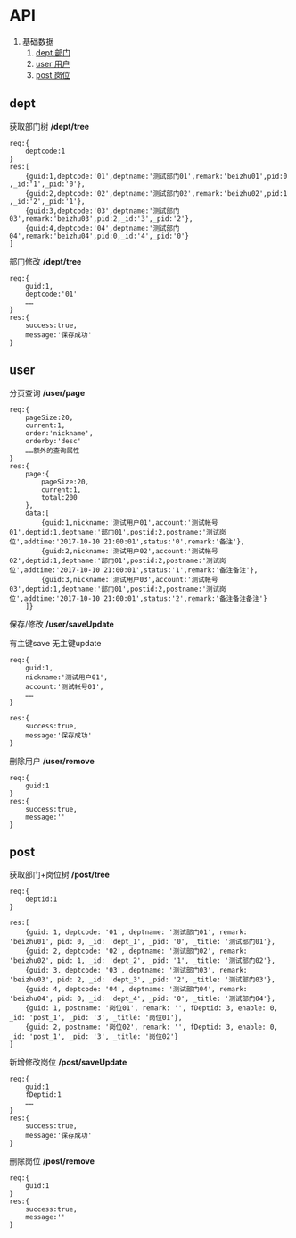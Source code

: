# API
1. 基础数据
    1. [dept 部门](#dept)
    2. [user 用户](#user)
    3. [post 岗位](#post)


##  <span id='dept'>dept</span>
获取部门树 **/dept/tree**

```
req:{
    deptcode:1
}
res:[
    {guid:1,deptcode:'01',deptname:'测试部门01',remark:'beizhu01',pid:0 ,_id:'1',_pid:'0'},
    {guid:2,deptcode:'02',deptname:'测试部门02',remark:'beizhu02',pid:1 ,_id:'2',_pid:'1'},
    {guid:3,deptcode:'03',deptname:'测试部门03',remark:'beizhu03',pid:2,_id:'3',_pid:'2'},
    {guid:4,deptcode:'04',deptname:'测试部门04',remark:'beizhu04',pid:0,_id:'4',_pid:'0'}
]
```
部门修改 **/dept/tree**
```
req:{
    guid:1,
    deptcode:'01'
    ……
}
res:{
    success:true,
    message:'保存成功'
}
```
## <span id='user'>user</span>
分页查询    **/user/page**

```
req:{
    pageSize:20,
    current:1,
    order:'nickname',
    orderby:'desc'
    ……额外的查询属性
}
res:{
    page:{
        pageSize:20,
        current:1,
        total:200
    },
    data:[
        {guid:1,nickname:'测试用户01',account:'测试帐号01',deptid:1,deptname:'部门01',postid:2,postname:'测试岗位',addtime:'2017-10-10 21:00:01',status:'0',remark:'备注'},
        {guid:2,nickname:'测试用户02',account:'测试帐号02',deptid:1,deptname:'部门01',postid:2,postname:'测试岗位',addtime:'2017-10-10 21:00:01',status:'1',remark:'备注备注'},
        {guid:3,nickname:'测试用户03',account:'测试帐号03',deptid:1,deptname:'部门01',postid:2,postname:'测试岗位',addtime:'2017-10-10 21:00:01',status:'2',remark:'备注备注备注'}
    ]}
```
保存/修改 **/user/saveUpdate**

有主键save 无主键update
```
req:{
    guid:1,
    nickname:'测试用户01',
    account:'测试帐号01',
    ……
}

res:{
    success:true,
    message:'保存成功'
}
```
删除用户 **/user/remove**
```
req:{
    guid:1
}
res:{
    success:true,
    message:''
}
```
##  <span id='post'>post</span>

获取部门+岗位树  **/post/tree**
```
req:{
    deptid:1
}
    
res:[
    {guid: 1, deptcode: '01', deptname: '测试部门01', remark: 'beizhu01', pid: 0, _id: 'dept_1', _pid: '0', _title: '测试部门01'},
    {guid: 2, deptcode: '02', deptname: '测试部门02', remark: 'beizhu02', pid: 1, _id: 'dept_2', _pid: '1', _title: '测试部门02'},
    {guid: 3, deptcode: '03', deptname: '测试部门03', remark: 'beizhu03', pid: 2, _id: 'dept_3', _pid: '2', _title: '测试部门03'},
    {guid: 4, deptcode: '04', deptname: '测试部门04', remark: 'beizhu04', pid: 0, _id: 'dept_4', _pid: '0', _title: '测试部门04'},
    {guid: 1, postname: '岗位01', remark: '', fDeptid: 3, enable: 0, _id: 'post_1', _pid: '3', _title: '岗位01'},
    {guid: 2, postname: '岗位02', remark: '', fDeptid: 3, enable: 0, _id: 'post_1', _pid: '3', _title: '岗位02'}
]
```
新增修改岗位  **/post/saveUpdate**
```
req:{
    guid:1
    fDeptid:1
    ……
}
res:{
    success:true,
    message:'保存成功'
}
```

删除岗位  **/post/remove**
```
req:{
    guid:1
}
res:{
    success:true,
    message:''
}
```
